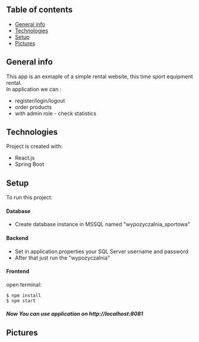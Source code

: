 ## Table of contents
* [General info](#general-info)
* [Technologies](#technologies)
* [Setup](#setup)
* [Pictures](#pictures)

## General info
This app is an exmaple of a simple rental website, this time sport equipment rental.  
In application we can :  
* register/login/logout
* order products
* with admin role - check statistics
	
## Technologies
Project is created with:
* React.js
* Spring Boot
	
## Setup
To run this project:  

#### Database
* Create database instance in MSSQL named "wypozyczalnia_sportowa"

#### Backend
* Set in application.properties your SQL Server username and password
* After that just run the "wypozyczalnia"

#### Frontend
open terminal:  
```
$ npm install
$ npm start
```
##### Now You can use application on http://localhost:8081
## Pictures

